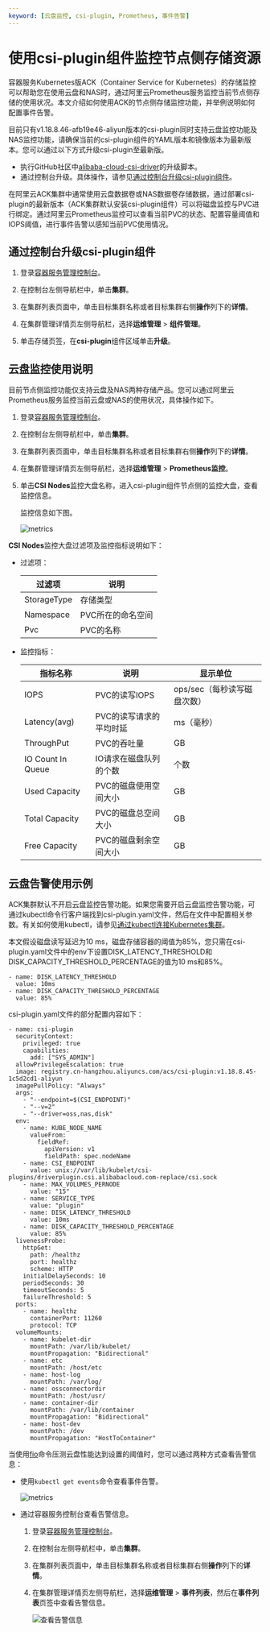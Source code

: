 ```yaml
---
keyword: [云盘监控, csi-plugin, Prometheus, 事件告警]
---
```


# 使用csi-plugin组件监控节点侧存储资源

容器服务Kubernetes版ACK（Container Service for Kubernetes）的存储监控可以帮助您在使用云盘和NAS时，通过阿里云Prometheus服务监控当前节点侧存储的使用状况。本文介绍如何使用ACK的节点侧存储监控功能，并举例说明如何配置事件告警。

目前只有v1.18.8.46-afb19e46-aliyun版本的csi-plugin同时支持云盘监控功能及NAS监控功能，请确保当前的csi-plugin组件的YAML版本和镜像版本为最新版本。您可以通过以下方式升级csi-plugin至最新版。

-   执行GitHub社区中[alibaba-cloud-csi-driver](https://github.com/kubernetes-sigs/alibaba-cloud-csi-driver/tree/master/deploy/ack/upgrade)的升级脚本。
-   通过控制台升级。具体操作，请参见[通过控制台升级csi-plugin组件](#section_y7k_ts0_p79)。

在阿里云ACK集群中通常使用云盘数据卷或NAS数据卷存储数据，通过部署csi-plugin的最新版本（ACK集群默认安装csi-plugin组件）可以将磁盘监控与PVC进行绑定。通过阿里云Prometheus监控可以查看当前PVC的状态、配置容量阈值和IOPS阈值，进行事件告警以感知当前PVC使用情况。

## 通过控制台升级csi-plugin组件

1.  登录[容器服务管理控制台](https://cs.console.aliyun.com)。

2.  在控制台左侧导航栏中，单击**集群**。

3.  在集群列表页面中，单击目标集群名称或者目标集群右侧**操作**列下的**详情**。

4.  在集群管理详情页左侧导航栏，选择**运维管理** \> **组件管理**。

5.  单击存储页签，在**csi-plugin**组件区域单击**升级**。


## 云盘监控使用说明

目前节点侧监控功能仅支持云盘及NAS两种存储产品。您可以通过阿里云Prometheus服务监控当前云盘或NAS的使用状况，具体操作如下。

1.  登录[容器服务管理控制台](https://cs.console.aliyun.com)。

2.  在控制台左侧导航栏中，单击**集群**。

3.  在集群列表页面中，单击目标集群名称或者目标集群右侧**操作**列下的**详情**。

4.  在集群管理详情页左侧导航栏，选择**运维管理** \> **Prometheus监控**。

5.  单击**CSI Nodes**监控大盘名称，进入csi-plugin组件节点侧的监控大盘，查看监控信息。

    监控信息如下图。

    ![metrics](https://static-aliyun-doc.oss-accelerate.aliyuncs.com/assets/img/zh-CN/3121098161/p183549.png)


**CSI Nodes**监控大盘过滤项及监控指标说明如下：

-   过滤项：

    |过滤项|说明|
    |---|--|
    |StorageType|存储类型|
    |Namespace|PVC所在的命名空间|
    |Pvc|PVC的名称|

-   监控指标：

    |指标名称|说明|显示单位|
    |----|--|----|
    |IOPS|PVC的读写IOPS|ops/sec（每秒读写磁盘次数）|
    |Latency\(avg\)|PVC的读写请求的平均时延|ms（毫秒）|
    |ThroughPut|PVC的吞吐量|GB|
    |IO Count In Queue|IO请求在磁盘队列的个数|个数|
    |Used Capacity|PVC的磁盘使用空间大小|GB|
    |Total Capacity|PVC的磁盘总空间大小|GB|
    |Free Capacity|PVC的磁盘剩余空间大小|GB|


## 云盘告警使用示例

ACK集群默认不开启云盘监控告警功能。如果您需要开启云盘监控告警功能，可通过kubectl命令行客户端找到csi-plugin.yaml文件，然后在文件中配置相关参数。有关如何使用kubectl，请参见[通过kubectl连接Kubernetes集群](/cn.zh-CN/Kubernetes集群用户指南/集群/连接集群/通过kubectl连接Kubernetes集群.md)。

本文假设磁盘读写延迟为10 ms，磁盘存储容器的阈值为85%，您只需在csi-plugin.yaml文件中的env下设置DISK\_LATENCY\_THRESHOLD和DISK\_CAPACITY\_THRESHOLD\_PERCENTAGE的值为10 ms和85%。

```
- name: DISK_LATENCY_THRESHOLD
  value: 10ms
- name: DISK_CAPACITY_THRESHOLD_PERCENTAGE
  value: 85%
```

csi-plugin.yaml文件的部分配置内容如下：

```
- name: csi-plugin
  securityContext:
    privileged: true
    capabilities:
      add: ["SYS_ADMIN"]
  allowPrivilegeEscalation: true
  image: registry.cn-hangzhou.aliyuncs.com/acs/csi-plugin:v1.18.8.45-1c5d2cd1-aliyun
  imagePullPolicy: "Always"
  args:
    - "--endpoint=$(CSI_ENDPOINT)"
    - "--v=2"
    - "--driver=oss,nas,disk"
  env:
    - name: KUBE_NODE_NAME
      valueFrom:
        fieldRef:
          apiVersion: v1
          fieldPath: spec.nodeName
    - name: CSI_ENDPOINT
      value: unix://var/lib/kubelet/csi-plugins/driverplugin.csi.alibabacloud.com-replace/csi.sock
    - name: MAX_VOLUMES_PERNODE
      value: "15"
    - name: SERVICE_TYPE
      value: "plugin"
    - name: DISK_LATENCY_THRESHOLD
      value: 10ms
    - name: DISK_CAPACITY_THRESHOLD_PERCENTAGE
      value: 85%
  livenessProbe:
    httpGet:
      path: /healthz
      port: healthz
      scheme: HTTP
    initialDelaySeconds: 10
    periodSeconds: 30
    timeoutSeconds: 5
    failureThreshold: 5
  ports:
    - name: healthz
      containerPort: 11260
      protocol: TCP
  volumeMounts:
    - name: kubelet-dir
      mountPath: /var/lib/kubelet/
      mountPropagation: "Bidirectional"
    - name: etc
      mountPath: /host/etc
    - name: host-log
      mountPath: /var/log/
    - name: ossconnectordir
      mountPath: /host/usr/
    - name: container-dir
      mountPath: /var/lib/container
      mountPropagation: "Bidirectional"
    - name: host-dev
      mountPath: /dev
      mountPropagation: "HostToContainer"
```

当使用[fio](https://fio.readthedocs.io/en/latest/fio_doc.html#command-line-options)命令压测云盘性能达到设置的阈值时，您可以通过两种方式查看告警信息：

-   使用`kubectl get events`命令查看事件告警。

    ![metrics](https://static-aliyun-doc.oss-accelerate.aliyuncs.com/assets/img/zh-CN/2660614161/p183534.png)

-   通过容器服务控制台查看告警信息。
    1.  登录[容器服务管理控制台](https://cs.console.aliyun.com)。
    2.  在控制台左侧导航栏中，单击**集群**。
    3.  在集群列表页面中，单击目标集群名称或者目标集群右侧**操作**列下的**详情**。
    4.  在集群管理详情页左侧导航栏，选择**运维管理** \> **事件列表**，然后在**事件列表**页签中查看告警信息。

        ![查看告警信息](https://static-aliyun-doc.oss-accelerate.aliyuncs.com/assets/img/zh-CN/8371224161/p243258.png)


